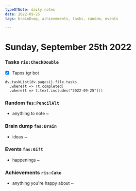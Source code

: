 ```yaml
---
typeOfNote: daily notes
date: 2022-09-25
tags: brainDump, achievements, tasks, random, events

---
```

# Sunday, September 25th 2022

### Tasks `ris:CheckDouble`
 - [x] Tapos tgr bot


```dataviewjs
dv.taskList(dv.pages().file.tasks 
  .where(t => !t.completed)
  .where(t => t.text.includes("2022-09-25")))
```



### Random `fas:PencilAlt`
 - anything to note ~




### Brain dump `fas:Brain`
 - ideas ~ 




### Events `fas:Gift`
 - happenings ~






### Achievements `ris:Cake`
 - anything you're happy about ~ 

